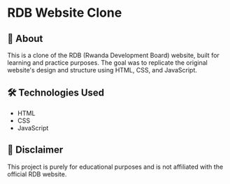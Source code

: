 # RDB Website Clone

## 📌 About
This is a clone of the RDB (Rwanda Development Board) website, built for learning and practice purposes. 
The goal was to replicate the original website's design and structure using HTML, CSS, and JavaScript.

## 🛠 Technologies Used
- HTML
- CSS
- JavaScript 

## 📌 Disclaimer
This project is purely for educational purposes and is not affiliated with the official RDB website.

